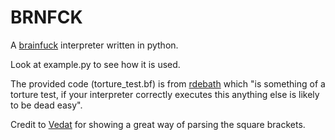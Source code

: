 # BRNFCK
A [brainfuck](http://www.muppetlabs.com/~breadbox/bf/) interpreter written in python.

Look at example.py to see how it is used.

The provided code (torture_test.bf) is from [rdebath](https://github.com/rdebath/Brainfuck) which "is something of a torture test, if your interpreter correctly executes this anything else is likely to be dead easy".

Credit to [Vedat](https://thevogonpoet.wordpress.com/2012/09/02/writing-a-brainfuck-interpretter-in-python/) for showing a great way of parsing the square brackets.

